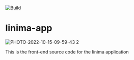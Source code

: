 ![Build](https://github.com/Stack-Namibia/Iinima-backend/actions/workflows/node.js.yml/badge.svg)

# Iinima-app

![PHOTO-2022-10-15-09-59-43 2](https://user-images.githubusercontent.com/36531734/196195676-931e9f7d-dc5a-487a-8b3e-8d59b4f9fb83.jpg)

This is the front-end source code for the Iinima application
